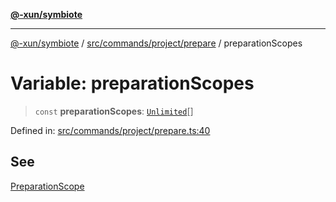 [**@-xun/symbiote**](../../../../../README.md)

***

[@-xun/symbiote](../../../../../README.md) / [src/commands/project/prepare](../README.md) / preparationScopes

# Variable: preparationScopes

> `const` **preparationScopes**: [`Unlimited`](../../../../configure/enumerations/UnlimitedGlobalScope.md#unlimited)[]

Defined in: [src/commands/project/prepare.ts:40](https://github.com/Xunnamius/symbiote/blob/ecdd713c4d242b92209fafa38beadafe2769795c/src/commands/project/prepare.ts#L40)

## See

[PreparationScope](../../../../configure/enumerations/UnlimitedGlobalScope.md)
